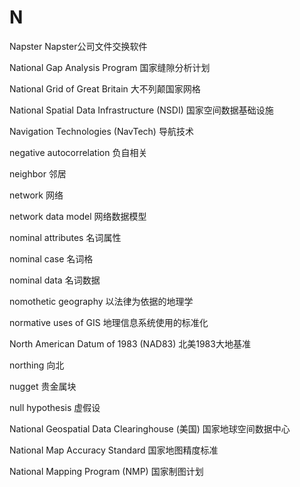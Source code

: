 # N

Napster Napster公司文件交换软件

National Gap Analysis Program 国家缝隙分析计划

National Grid of Great Britain 大不列颠国家网格

National Spatial Data Infrastructure (NSDI) 国家空间数据基础设施

Navigation Technologies (NavTech) 导航技术

negative autocorrelation 负自相关

neighbor 邻居

network 网络

network data model 网络数据模型

nominal attributes 名词属性

nominal case 名词格

nominal data 名词数据

nomothetic geography 以法律为依据的地理学

normative uses of GIS 地理信息系统使用的标准化

North American Datum of 1983 (NAD83) 北美1983大地基准

northing 向北

nugget 贵金属块

null hypothesis 虚假设

National Geospatial Data Clearinghouse (美国) 国家地球空间数据中心

National Map Accuracy Standard 国家地图精度标准

National Mapping Program (NMP) 国家制图计划